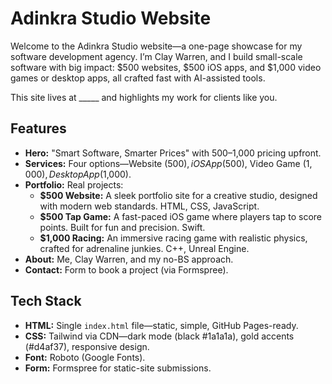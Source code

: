 # Adinkra Studio Website

Welcome to the Adinkra Studio website—a one-page showcase for my software development agency. I’m Clay Warren, and I build small-scale software with big impact: $500 websites, $500 iOS apps, and $1,000 video games or desktop apps, all crafted fast with AI-assisted tools.

This site lives at _____ and highlights my work for clients like you.

## Features
- **Hero:** "Smart Software, Smarter Prices" with $500–$1,000 pricing upfront.
- **Services:** Four options—Website ($500), iOS App ($500), Video Game ($1,000), Desktop App ($1,000).
- **Portfolio:** Real projects:
  - **$500 Website:** A sleek portfolio site for a creative studio, designed with modern web standards. HTML, CSS, JavaScript.
  - **$500 Tap Game:** A fast-paced iOS game where players tap to score points. Built for fun and precision. Swift.
  - **$1,000 Racing:** An immersive racing game with realistic physics, crafted for adrenaline junkies. C++, Unreal Engine.
- **About:** Me, Clay Warren, and my no-BS approach.
- **Contact:** Form to book a project (via Formspree).

## Tech Stack
- **HTML:** Single `index.html` file—static, simple, GitHub Pages-ready.
- **CSS:** Tailwind via CDN—dark mode (black #1a1a1a), gold accents (#d4af37), responsive design.
- **Font:** Roboto (Google Fonts).
- **Form:** Formspree for static-site submissions.
